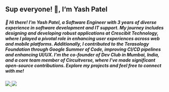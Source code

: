 
## Sup everyone! 👋, I‘m Yash Patel

##### 👋 Hi there! I'm Yash Patel, a Software Engineer with 3 years of diverse experience in software development and IT support. My journey includes designing and developing robust applications at Crescibit Technology, where I played a pivotal role in enhancing user experiences across web and mobile platforms. Additionally, I contributed to the Terasology Foundation through Google Summer of Code, improving CI/CD pipelines and enhancing UI/UX. I'm the co-founder of Dev Club in Mumbai, India, and a core team member of Circuitverse, where I've made significant open-source contributions. Explore my projects and feel free to connect with me!

<a target="_blank" href="https://www.linkedin.com/in/yash-patel-22546a191">
    <img src="https://img.shields.io/badge/linkedin-%230077B5.svg?&style=for-the-badge&logo=linkedin&logoColor=white" />
</a>
<a target="_blank" href="mailto:yashp2928@gmail.com">
    <img src="https://img.shields.io/badge/Email-%23C14438.svg?&style=for-the-badge&logo=gmail&logoColor=white" />
</a>

